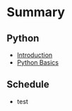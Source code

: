 # Summary

## Python

* [Introduction](README.md)
* [Python Basics](python/python-basics.md)

## Schedule

* test

